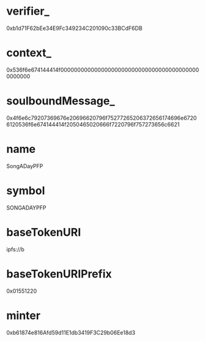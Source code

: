 # verifier_
0xb1d71F62bEe34E9Fc349234C201090c33BCdF6DB

# context_
0x536f6e674144414f000000000000000000000000000000000000000000000000

# soulboundMessage_
0x4f6e6c79207369676e20696620796f75277265206372656174696e67206120536f6e674144414f2050465020666f7220796f757273656c6621

# name
SongADayPFP

# symbol
SONGADAYPFP

# baseTokenURI
ipfs://b

# baseTokenURIPrefix
0x01551220

# minter
0xb61874e816Afd59d11E1db3419F3C29b06Ee18d3
